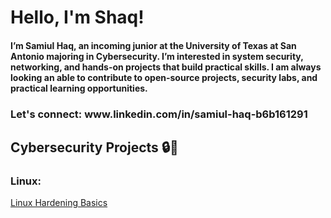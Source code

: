 # Hello, I'm Shaq!
<h4>I’m Samiul Haq, an incoming junior at the University of Texas at San Antonio majoring in Cybersecurity. I’m interested in system security, networking, and hands-on projects that build practical skills. I am always looking an able to contribute to open-source projects, security labs, and practical learning opportunities.</h4>
<h3>Let's connect: www.linkedin.com/in/samiul-haq-b6b161291</h3>

<h2>Cybersecurity Projects 🔒🔑</h2>
<h3>Linux:</h3>

[Linux Hardening Basics](https://github.com/shaqboii/Linux-Hardening-Basics)
